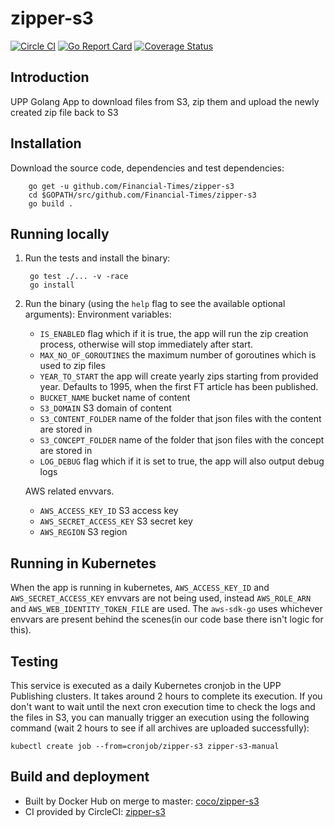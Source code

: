 # zipper-s3
[![Circle CI](https://circleci.com/gh/Financial-Times/zipper-s3/tree/master.png?style=shield)](https://circleci.com/gh/Financial-Times/zipper-s3/tree/master) [![Go Report Card](https://goreportcard.com/badge/github.com/Financial-Times/zipper-s3)](https://goreportcard.com/report/github.com/Financial-Times/zipper-s3) [![Coverage Status](https://coveralls.io/repos/github/Financial-Times/zipper-s3/badge.svg)](https://coveralls.io/github/Financial-Times/zipper-s3)
## Introduction

UPP Golang App to download files from S3, zip them and upload the newly created zip file back to S3

## Installation

Download the source code, dependencies and test dependencies:

        go get -u github.com/Financial-Times/zipper-s3
        cd $GOPATH/src/github.com/Financial-Times/zipper-s3
        go build .

## Running locally

1. Run the tests and install the binary:

        go test ./... -v -race
        go install

2. Run the binary (using the `help` flag to see the available optional arguments):
    Environment variables:
    - `IS_ENABLED` flag which if it is true, the app will run the zip creation process, otherwise will stop immediately after start.
    - `MAX_NO_OF_GOROUTINES` the maximum number of goroutines which is used to zip files
    - `YEAR_TO_START` the app will create yearly zips starting from provided year. Defaults to 1995, when the first FT article has been published. 
    - `BUCKET_NAME` bucket name of content
    - `S3_DOMAIN` S3 domain of content
    - `S3_CONTENT_FOLDER` name of the folder that json files with the content are stored in
    - `S3_CONCEPT_FOLDER` name of the folder that json files with the concept are stored in
    - `LOG_DEBUG` flag which if it is set to true, the app will also output debug logs

    AWS related envvars.
    - `AWS_ACCESS_KEY_ID` S3 access key
    - `AWS_SECRET_ACCESS_KEY` S3 secret key
    - `AWS_REGION` S3 region

## Running in Kubernetes

When the app is running in kubernetes, `AWS_ACCESS_KEY_ID` and `AWS_SECRET_ACCESS_KEY` envvars are not being used, instead `AWS_ROLE_ARN` and `AWS_WEB_IDENTITY_TOKEN_FILE` are used. The `aws-sdk-go` uses whichever envvars are present behind the scenes(in our code base there isn't logic for this).

## Testing

This service is executed as a daily Kubernetes cronjob in the UPP Publishing clusters.
It takes around 2 hours to complete its execution.
If you don't want to wait until the next cron execution time to check the logs and the files in S3,
you can manually trigger an execution using the following command (wait 2 hours to see if all archives are uploaded successfully):

```shell
kubectl create job --from=cronjob/zipper-s3 zipper-s3-manual
```

## Build and deployment

* Built by Docker Hub on merge to master: [coco/zipper-s3](https://hub.docker.com/r/coco/zipper-s3/)
* CI provided by CircleCI: [zipper-s3](https://circleci.com/gh/Financial-Times/zipper-s3)
